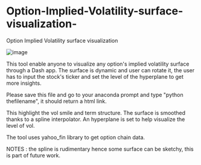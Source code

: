 # Option-Implied-Volatility-surface-visualization-
Option Implied Volatility surface visualization 

![image](https://github.com/Baptiste24/Option-Implied-Volatility-surface-visualization-/assets/132922554/7719ea53-54e9-477f-8c48-c3ef89c14c25)


This tool enable anyone to visualize any option's implied volatility surface through a Dash app. 
The surface is dynamic and user can rotate it, the user has to input the stock's ticker and set the level of the hyperplane to get more insights.

Please save this file and go to your anaconda prompt and type "python thefilename", it should return a html link.

This highlight the vol smile and term structure. The surface is smoothed thanks to a spline interpolator.
An hyperplane is set to help visualize the level of vol.

The tool uses yahoo_fin library to get option chain data.

NOTES : the spline is rudimentary hence some surface can be sketchy, this is part of future work.
